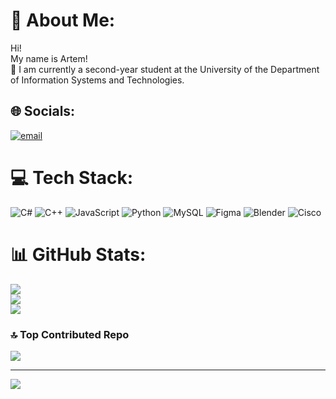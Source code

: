 # 💫 About Me:
Hi!<br>My name is Artem!<br>🔭 I am currently a second-year student at the University of the Department of Information Systems and Technologies.


## 🌐 Socials:
[![email](https://img.shields.io/badge/Email-D14836?logo=gmail&logoColor=white)](mailto:artemborodin####@gmail.com) 

# 💻 Tech Stack:
![C#](https://img.shields.io/badge/c%23-%23239120.svg?style=for-the-badge&logo=csharp&logoColor=white) ![C++](https://img.shields.io/badge/c++-%2300599C.svg?style=for-the-badge&logo=c%2B%2B&logoColor=white) ![JavaScript](https://img.shields.io/badge/javascript-%23323330.svg?style=for-the-badge&logo=javascript&logoColor=%23F7DF1E) ![Python](https://img.shields.io/badge/python-3670A0?style=for-the-badge&logo=python&logoColor=ffdd54) ![MySQL](https://img.shields.io/badge/mysql-4479A1.svg?style=for-the-badge&logo=mysql&logoColor=white) ![Figma](https://img.shields.io/badge/figma-%23F24E1E.svg?style=for-the-badge&logo=figma&logoColor=white) ![Blender](https://img.shields.io/badge/blender-%23F5792A.svg?style=for-the-badge&logo=blender&logoColor=white) ![Cisco](https://img.shields.io/badge/cisco-%23049fd9.svg?style=for-the-badge&logo=cisco&logoColor=black)
# 📊 GitHub Stats:
![](https://github-readme-stats.vercel.app/api?username=artem5438&theme=calm_pink&hide_border=false&include_all_commits=false&count_private=false)<br/>
![](https://nirzak-streak-stats.vercel.app/?user=artem5438&theme=calm_pink&hide_border=false)<br/>
![](https://github-readme-stats.vercel.app/api/top-langs/?username=artem5438&theme=calm_pink&hide_border=false&include_all_commits=false&count_private=false&layout=compact)

### 🔝 Top Contributed Repo
![](https://github-contributor-stats.vercel.app/api?username=artem5438&limit=5&theme=dark&combine_all_yearly_contributions=true)

---
[![](https://visitcount.itsvg.in/api?id=artem5438&icon=0&color=0)](https://visitcount.itsvg.in)

<!-- Proudly created with GPRM ( https://gprm.itsvg.in ) -->
